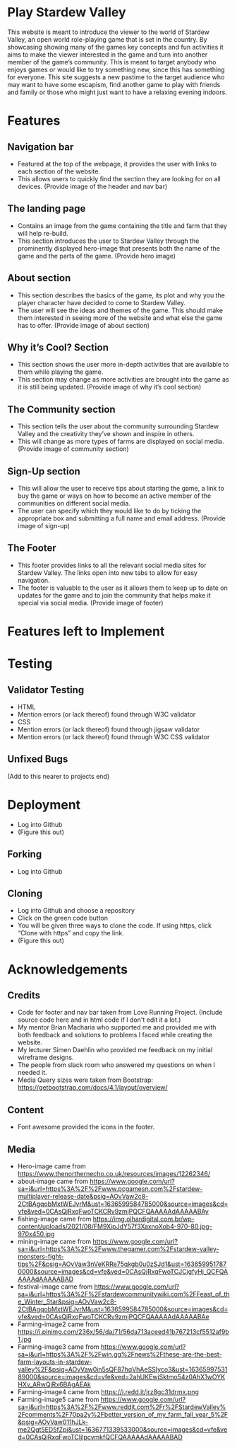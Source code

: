 # Play Stardew Valley
<p>
This website is meant to introduce the viewer to the world of Stardew Valley, an open world role-playing game that is set in the country. By showcasing showing many of the games key concepts and fun activities it aims to make the viewer interested in the game and turn into another member of the game’s community. This is meant to target anybody who enjoys games or would like to try something new, since this has something for everyone. This site suggests a new pastime to the target audience who may want to have some escapism, find another game to play with friends and family or those who might just want to have a relaxing evening indoors.
</p>

# Features
## Navigation bar
* Featured at the top of the webpage, it provides the user with links to each section of the website.
* This allows users to quickly find the section they are looking for on all devices.
(Provide image of the header and nav bar)

## The landing page
* Contains an image from the game containing the title and farm that they will help re-build.
* This section introduces the user to Stardew Valley through the prominently displayed hero-image that presents both the name of the game and the parts of the game.
(Provide hero image)

## About section
* This section describes the basics of the game, its plot and why you the player character have decided to come to Stardew Valley.
* The user will see the ideas and themes of the game. This should make them interested in seeing more of the website and what else the game has to offer.
(Provide image of about section)

## Why it’s Cool? Section
* This section shows the user more in-depth activities that are available to them while playing the game.
* This section may change as more activities are brought into the game as it is still being updated.
(Provide image of why it’s cool section)

## The Community section
* This section tells the user about the community surrounding Stardew Valley and the creativity they’ve shown and inspire in others.
* This will change as more types of farms are displayed on social media.
(Provide image of community section)

## Sign-Up section
* This will allow the user to receive tips about starting the game, a link to buy the game or ways on how to become an active member of the communities on different social media. 
* The user can specify which they would like to do by ticking the appropriate box and submitting a full name and email address.
(Provide image of sign-up)

## The Footer
* This footer provides links to all the relevant social media sites for Stardew Valley. The links open into new tabs to allow for easy navigation.
* The footer is valuable to the user as it allows them to keep up to date on updates for the game and to join the community that helps make it special via social media.
(Provide image of footer)

# Features left to Implement

# Testing
## Validator Testing
* HTML
* Mention errors (or lack thereof) found through W3C validator
* CSS
* Mention errors (or lack thereof) found through jigsaw validator
* Mention errors (or lack thereof) found through W3C CSS validator

## Unfixed Bugs
(Add to this nearer to projects end)

# Deployment
* Log into Github
* (Figure this out)

## Forking
* Log into Github

## Cloning
* Log into Github and choose a repository
* Click on the green code button
* You will be given three ways to clone the code. If using https, click “Clone with https” and copy the link.
* (Figure this out)

# Acknowledgements

## Credits
* Code for footer and nav bar taken from Love Running Project. (Include source code here and in html code if I don't edit it a lot.)
* My mentor Brian Macharia who supported me and provided me with both feedback and solutions to problems I faced while creating the website.
* My lecturer Simen Daehlin who provided me feedback on my initial wireframe designs.
* The people from slack room who answered my questions on when I needed it.
* Media Query sizes were taken from Bootstrap: https://getbootstrap.com/docs/4.1/layout/overview/

## Content
* Font awesome provided the icons in the footer.

## Media
* Hero-image came from https://www.thenorthernecho.co.uk/resources/images/12262346/
* about-image came from https://www.google.com/url?sa=i&url=https%3A%2F%2Fwww.pcgamesn.com%2Fstardew-multiplayer-release-date&psig=AOvVaw2c8-2CtBAgqobMxtWEJvrM&ust=1636599584785000&source=images&cd=vfe&ved=0CAsQjRxqFwoTCKCRv9zmjPQCFQAAAAAdAAAAABAy
* fishing-image came from https://img.olhardigital.com.br/wp-content/uploads/2021/08/FM9XipJdY57f3XaxnoXob4-970-80.jpg-970x450.jpg
* mining-image came from https://www.google.com/url?sa=i&url=https%3A%2F%2Fwww.thegamer.com%2Fstardew-valley-monsters-fight-tips%2F&psig=AOvVaw3nVeKRRe75qkgb0u0zSJd1&ust=1636599517870000&source=images&cd=vfe&ved=0CAsQjRxqFwoTCJCigfyHj_QCFQAAAAAdAAAAABAD
* festival-image came from https://www.google.com/url?sa=i&url=https%3A%2F%2Fstardewcommunitywiki.com%2FFeast_of_the_Winter_Star&psig=AOvVaw2c8-2CtBAgqobMxtWEJvrM&ust=1636599584785000&source=images&cd=vfe&ved=0CAsQjRxqFwoTCKCRv9zmjPQCFQAAAAAdAAAAABAe
* Farming-image2 came from https://i.pinimg.com/236x/56/da/71/56da713aceed41b767213cf5512af9b1.jpg
* Farming-image3 came from https://www.google.com/url?sa=i&url=https%3A%2F%2Fwin.gg%2Fnews%2Fthese-are-the-best-farm-layouts-in-stardew-valley%2F&psig=AOvVaw0in5sQF87hqVhAeSSIyco3&ust=1636599753189000&source=images&cd=vfe&ved=2ahUKEwjSktmo54z0AhX1wOYKHXv_ARwQjRx6BAgAEAk
* Farming-image4 came from https://i.redd.it/jrz8gc31drmx.png
* Farming-image5 came from https://www.google.com/url?sa=i&url=https%3A%2F%2Fwww.reddit.com%2Fr%2FStardewValley%2Fcomments%2F70pa2y%2Fbetter_version_of_my_farm_fall_year_5%2F&psig=AOvVaw011hJLk-me2Qgt5ED5fZpj&ust=1636771339533000&source=images&cd=vfe&ved=0CAsQjRxqFwoTCIjlpcvmkfQCFQAAAAAdAAAAABAD